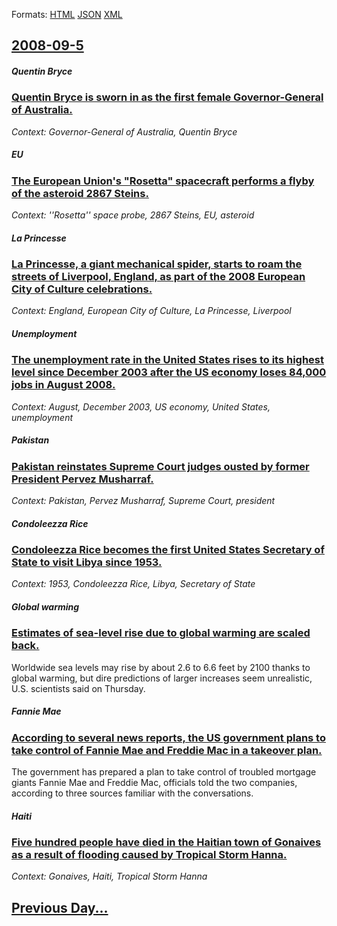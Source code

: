 
Formats: [HTML](2008/09/5/index.html)  [JSON](2008/09/5/index.json)  [XML](2008/09/5/index.xml)  

## [2008-09-5](/news/2008/09/5/index.md)

##### Quentin Bryce
### [ Quentin Bryce is sworn in as the first female Governor-General of Australia. ](/news/2008/09/5/quentin-bryce-is-sworn-in-as-the-first-female-governor-general-of-australia.md)
_Context: Governor-General of Australia, Quentin Bryce_

##### EU
### [ The European Union's "Rosetta" spacecraft performs a flyby of the asteroid 2867 Steins. ](/news/2008/09/5/the-european-union-s-rosetta-spacecraft-performs-a-flyby-of-the-asteroid-2867-a-teins.md)
_Context: ''Rosetta'' space probe, 2867 Steins, EU, asteroid_

##### La Princesse
### [ La Princesse, a giant mechanical spider, starts to roam the streets of Liverpool, England, as part of the 2008 European City of Culture celebrations. ](/news/2008/09/5/la-princesse-a-giant-mechanical-spider-starts-to-roam-the-streets-of-liverpool-england-as-part-of-the-2008-european-city-of-culture-cel.md)
_Context: England, European City of Culture, La Princesse, Liverpool_

##### Unemployment
### [ The unemployment rate in the United States rises to its highest level since December 2003 after the US economy loses 84,000 jobs in August 2008. ](/news/2008/09/5/the-unemployment-rate-in-the-united-states-rises-to-its-highest-level-since-december-2003-after-the-us-economy-loses-84-000-jobs-in-august.md)
_Context: August, December 2003, US economy, United States, unemployment_

##### Pakistan
### [ Pakistan reinstates Supreme Court judges ousted by former President Pervez Musharraf. ](/news/2008/09/5/pakistan-reinstates-supreme-court-judges-ousted-by-former-president-pervez-musharraf.md)
_Context: Pakistan, Pervez Musharraf, Supreme Court, president_

##### Condoleezza Rice
### [ Condoleezza Rice becomes the first United States Secretary of State to visit Libya since 1953. ](/news/2008/09/5/condoleezza-rice-becomes-the-first-united-states-secretary-of-state-to-visit-libya-since-1953.md)
_Context: 1953, Condoleezza Rice, Libya, Secretary of State_

##### Global warming
### [ Estimates of sea-level rise due to global warming are scaled back. ](/news/2008/09/5/estimates-of-sea-level-rise-due-to-global-warming-are-scaled-back.md)
Worldwide sea levels may rise by about 2.6 to 6.6 feet by 2100 thanks to global warming, but dire predictions of larger increases seem unrealistic, U.S. scientists said on Thursday.

##### Fannie Mae
### [ According to several news reports, the US government plans to take control of Fannie Mae and Freddie Mac in a takeover plan. ](/news/2008/09/5/according-to-several-news-reports-the-us-government-plans-to-take-control-of-fannie-mae-and-freddie-mac-in-a-takeover-plan.md)
The government has prepared a plan to take control of troubled mortgage giants Fannie Mae and Freddie Mac, officials told the two companies, according to three sources familiar with the conversations.

##### Haiti
### [ Five hundred people have died in the Haitian town of Gonaives as a result of flooding caused by Tropical Storm Hanna. ](/news/2008/09/5/five-hundred-people-have-died-in-the-haitian-town-of-gonaa-ves-as-a-result-of-flooding-caused-by-tropical-storm-hanna.md)
_Context: Gonaives, Haiti, Tropical Storm Hanna_

## [Previous Day...](/news/2008/09/4/index.md)

